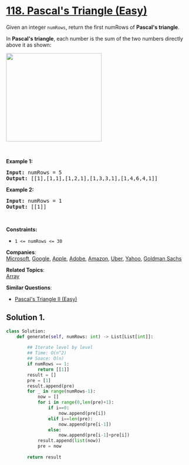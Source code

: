 # [118. Pascal's Triangle (Easy)](https://leetcode.com/problems/pascals-triangle/)

<p>Given an integer <code>numRows</code>, return the first numRows of <strong>Pascal's triangle</strong>.</p>

<p>In <strong>Pascal's triangle</strong>, each number is the sum of the two numbers directly above it as shown:</p>
<img alt="" src="https://upload.wikimedia.org/wikipedia/commons/0/0d/PascalTriangleAnimated2.gif" style="height:240px; width:260px">
<p>&nbsp;</p>
<p><strong>Example 1:</strong></p>
<pre><strong>Input:</strong> numRows = 5
<strong>Output:</strong> [[1],[1,1],[1,2,1],[1,3,3,1],[1,4,6,4,1]]
</pre><p><strong>Example 2:</strong></p>
<pre><strong>Input:</strong> numRows = 1
<strong>Output:</strong> [[1]]
</pre>
<p>&nbsp;</p>
<p><strong>Constraints:</strong></p>

<ul>
	<li><code>1 &lt;= numRows &lt;= 30</code></li>
</ul>


**Companies**:  
[Microsoft](https://leetcode.com/company/microsoft), [Google](https://leetcode.com/company/google), [Apple](https://leetcode.com/company/apple), [Adobe](https://leetcode.com/company/adobe), [Amazon](https://leetcode.com/company/amazon), [Uber](https://leetcode.com/company/uber), [Yahoo](https://leetcode.com/company/yahoo), [Goldman Sachs](https://leetcode.com/company/goldman-sachs)

**Related Topics**:  
[Array](https://leetcode.com/tag/array/)

**Similar Questions**:
* [Pascal's Triangle II (Easy)](https://leetcode.com/problems/pascals-triangle-ii/)

## Solution 1.

```python
class Solution:
    def generate(self, numRows: int) -> List[List[int]]:
        
        ## Iterate level by level
        ## Time: O(n^2)
        ## Soace: O(n)
        if numRows == 1:
            return [[1]]
        result = []
        pre = [1]
        result.append(pre)
        for _ in range(numRows-1):
            now = []
            for i in range(0,len(pre)+1):
                if i==0:
                    now.append(pre[i])
                elif i==len(pre):
                    now.append(pre[i-1])
                else:
                    now.append(pre[i-1]+pre[i])
            result.append(list(now))
            pre = now
            
        return result
```